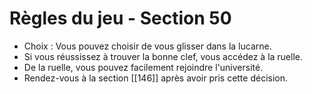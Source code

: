 # Règles du jeu - Section 50

- Choix : Vous pouvez choisir de vous glisser dans la lucarne.
- Si vous réussissez à trouver la bonne clef, vous accédez à la ruelle.
- De la ruelle, vous pouvez facilement rejoindre l'université.
- Rendez-vous à la section [[146]] après avoir pris cette décision.